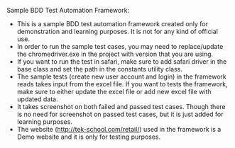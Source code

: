 Sample BDD Test Automation Framework:
- This is a sample BDD test automation framework created only for demonstration and learning purposes. It is not for any kind of official use. 
- In order to run the sample test cases, you may need to replace/update the chromedriver.exe in the project with version that you are using. 
- If you want to run the test in safari, make sure to add safari driver in the base class and set the path in the constants utility class.
- The sample tests (create new user account and login) in the framework reads takes input from the excel file. If you want to tests the framework, make sure to either update the excel file or add new excel file with updated data.
- It takes screenshot on both failed and passed test cases. Though there is no need for screenshot on passed test cases, but it is just added for learning purposes.
- The website (http://tek-school.com/retail/) used in the framework is a Demo website and it is only for testing purposes.
